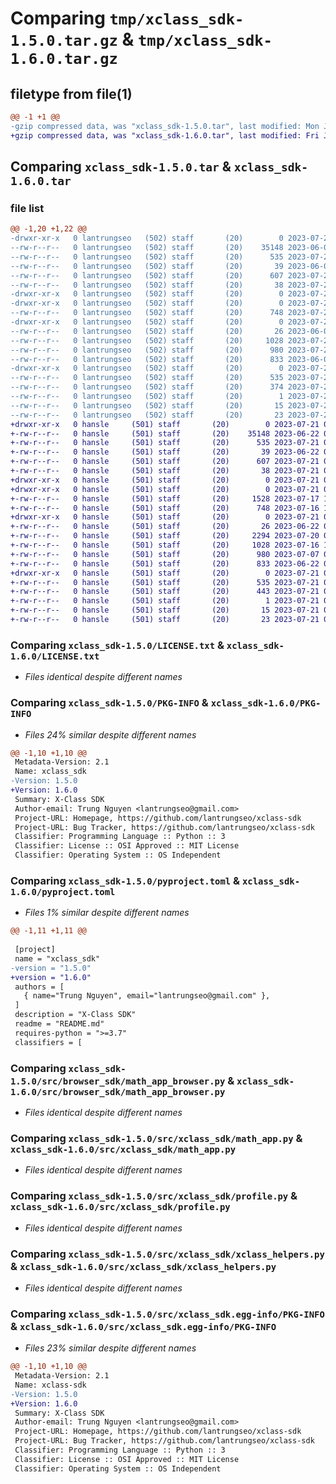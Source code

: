 # Comparing `tmp/xclass_sdk-1.5.0.tar.gz` & `tmp/xclass_sdk-1.6.0.tar.gz`

## filetype from file(1)

```diff
@@ -1 +1 @@
-gzip compressed data, was "xclass_sdk-1.5.0.tar", last modified: Mon Jul 24 07:23:31 2023, max compression
+gzip compressed data, was "xclass_sdk-1.6.0.tar", last modified: Fri Jul 21 06:19:19 2023, max compression
```

## Comparing `xclass_sdk-1.5.0.tar` & `xclass_sdk-1.6.0.tar`

### file list

```diff
@@ -1,20 +1,22 @@
-drwxr-xr-x   0 lantrungseo   (502) staff       (20)        0 2023-07-24 07:23:31.067317 xclass_sdk-1.5.0/
--rw-r--r--   0 lantrungseo   (502) staff       (20)    35148 2023-06-08 11:12:49.000000 xclass_sdk-1.5.0/LICENSE.txt
--rw-r--r--   0 lantrungseo   (502) staff       (20)      535 2023-07-24 07:23:31.067124 xclass_sdk-1.5.0/PKG-INFO
--rw-r--r--   0 lantrungseo   (502) staff       (20)       39 2023-06-08 11:29:08.000000 xclass_sdk-1.5.0/README.md
--rw-r--r--   0 lantrungseo   (502) staff       (20)      607 2023-07-24 07:22:52.000000 xclass_sdk-1.5.0/pyproject.toml
--rw-r--r--   0 lantrungseo   (502) staff       (20)       38 2023-07-24 07:23:31.067375 xclass_sdk-1.5.0/setup.cfg
-drwxr-xr-x   0 lantrungseo   (502) staff       (20)        0 2023-07-24 07:23:31.062492 xclass_sdk-1.5.0/src/
-drwxr-xr-x   0 lantrungseo   (502) staff       (20)        0 2023-07-24 07:23:31.063835 xclass_sdk-1.5.0/src/browser_sdk/
--rw-r--r--   0 lantrungseo   (502) staff       (20)      748 2023-07-24 07:22:52.000000 xclass_sdk-1.5.0/src/browser_sdk/math_app_browser.py
-drwxr-xr-x   0 lantrungseo   (502) staff       (20)        0 2023-07-24 07:23:31.065541 xclass_sdk-1.5.0/src/xclass_sdk/
--rw-r--r--   0 lantrungseo   (502) staff       (20)       26 2023-06-08 10:49:21.000000 xclass_sdk-1.5.0/src/xclass_sdk/__init__.py
--rw-r--r--   0 lantrungseo   (502) staff       (20)     1028 2023-07-24 07:22:52.000000 xclass_sdk-1.5.0/src/xclass_sdk/math_app.py
--rw-r--r--   0 lantrungseo   (502) staff       (20)      980 2023-07-24 07:22:52.000000 xclass_sdk-1.5.0/src/xclass_sdk/profile.py
--rw-r--r--   0 lantrungseo   (502) staff       (20)      833 2023-06-09 08:22:20.000000 xclass_sdk-1.5.0/src/xclass_sdk/xclass_helpers.py
-drwxr-xr-x   0 lantrungseo   (502) staff       (20)        0 2023-07-24 07:23:31.066866 xclass_sdk-1.5.0/src/xclass_sdk.egg-info/
--rw-r--r--   0 lantrungseo   (502) staff       (20)      535 2023-07-24 07:23:31.000000 xclass_sdk-1.5.0/src/xclass_sdk.egg-info/PKG-INFO
--rw-r--r--   0 lantrungseo   (502) staff       (20)      374 2023-07-24 07:23:31.000000 xclass_sdk-1.5.0/src/xclass_sdk.egg-info/SOURCES.txt
--rw-r--r--   0 lantrungseo   (502) staff       (20)        1 2023-07-24 07:23:31.000000 xclass_sdk-1.5.0/src/xclass_sdk.egg-info/dependency_links.txt
--rw-r--r--   0 lantrungseo   (502) staff       (20)       15 2023-07-24 07:23:31.000000 xclass_sdk-1.5.0/src/xclass_sdk.egg-info/requires.txt
--rw-r--r--   0 lantrungseo   (502) staff       (20)       23 2023-07-24 07:23:31.000000 xclass_sdk-1.5.0/src/xclass_sdk.egg-info/top_level.txt
+drwxr-xr-x   0 hansle     (501) staff       (20)        0 2023-07-21 06:19:19.896246 xclass_sdk-1.6.0/
+-rw-r--r--   0 hansle     (501) staff       (20)    35148 2023-06-22 08:33:55.000000 xclass_sdk-1.6.0/LICENSE.txt
+-rw-r--r--   0 hansle     (501) staff       (20)      535 2023-07-21 06:19:19.896113 xclass_sdk-1.6.0/PKG-INFO
+-rw-r--r--   0 hansle     (501) staff       (20)       39 2023-06-22 08:33:55.000000 xclass_sdk-1.6.0/README.md
+-rw-r--r--   0 hansle     (501) staff       (20)      607 2023-07-21 06:19:13.000000 xclass_sdk-1.6.0/pyproject.toml
+-rw-r--r--   0 hansle     (501) staff       (20)       38 2023-07-21 06:19:19.896287 xclass_sdk-1.6.0/setup.cfg
+drwxr-xr-x   0 hansle     (501) staff       (20)        0 2023-07-21 06:19:19.892928 xclass_sdk-1.6.0/src/
+drwxr-xr-x   0 hansle     (501) staff       (20)        0 2023-07-21 06:19:19.894332 xclass_sdk-1.6.0/src/browser_sdk/
+-rw-r--r--   0 hansle     (501) staff       (20)     1528 2023-07-17 18:12:05.000000 xclass_sdk-1.6.0/src/browser_sdk/general_app_browser.py
+-rw-r--r--   0 hansle     (501) staff       (20)      748 2023-07-16 10:30:50.000000 xclass_sdk-1.6.0/src/browser_sdk/math_app_browser.py
+drwxr-xr-x   0 hansle     (501) staff       (20)        0 2023-07-21 06:19:19.895210 xclass_sdk-1.6.0/src/xclass_sdk/
+-rw-r--r--   0 hansle     (501) staff       (20)       26 2023-06-22 08:33:55.000000 xclass_sdk-1.6.0/src/xclass_sdk/__init__.py
+-rw-r--r--   0 hansle     (501) staff       (20)     2294 2023-07-20 09:05:01.000000 xclass_sdk-1.6.0/src/xclass_sdk/general_app.py
+-rw-r--r--   0 hansle     (501) staff       (20)     1028 2023-07-16 10:30:50.000000 xclass_sdk-1.6.0/src/xclass_sdk/math_app.py
+-rw-r--r--   0 hansle     (501) staff       (20)      980 2023-07-07 02:12:24.000000 xclass_sdk-1.6.0/src/xclass_sdk/profile.py
+-rw-r--r--   0 hansle     (501) staff       (20)      833 2023-06-22 08:33:55.000000 xclass_sdk-1.6.0/src/xclass_sdk/xclass_helpers.py
+drwxr-xr-x   0 hansle     (501) staff       (20)        0 2023-07-21 06:19:19.895946 xclass_sdk-1.6.0/src/xclass_sdk.egg-info/
+-rw-r--r--   0 hansle     (501) staff       (20)      535 2023-07-21 06:19:19.000000 xclass_sdk-1.6.0/src/xclass_sdk.egg-info/PKG-INFO
+-rw-r--r--   0 hansle     (501) staff       (20)      443 2023-07-21 06:19:19.000000 xclass_sdk-1.6.0/src/xclass_sdk.egg-info/SOURCES.txt
+-rw-r--r--   0 hansle     (501) staff       (20)        1 2023-07-21 06:19:19.000000 xclass_sdk-1.6.0/src/xclass_sdk.egg-info/dependency_links.txt
+-rw-r--r--   0 hansle     (501) staff       (20)       15 2023-07-21 06:19:19.000000 xclass_sdk-1.6.0/src/xclass_sdk.egg-info/requires.txt
+-rw-r--r--   0 hansle     (501) staff       (20)       23 2023-07-21 06:19:19.000000 xclass_sdk-1.6.0/src/xclass_sdk.egg-info/top_level.txt
```

### Comparing `xclass_sdk-1.5.0/LICENSE.txt` & `xclass_sdk-1.6.0/LICENSE.txt`

 * *Files identical despite different names*

### Comparing `xclass_sdk-1.5.0/PKG-INFO` & `xclass_sdk-1.6.0/PKG-INFO`

 * *Files 24% similar despite different names*

```diff
@@ -1,10 +1,10 @@
 Metadata-Version: 2.1
 Name: xclass_sdk
-Version: 1.5.0
+Version: 1.6.0
 Summary: X-Class SDK
 Author-email: Trung Nguyen <lantrungseo@gmail.com>
 Project-URL: Homepage, https://github.com/lantrungseo/xclass-sdk
 Project-URL: Bug Tracker, https://github.com/lantrungseo/xclass-sdk
 Classifier: Programming Language :: Python :: 3
 Classifier: License :: OSI Approved :: MIT License
 Classifier: Operating System :: OS Independent
```

### Comparing `xclass_sdk-1.5.0/pyproject.toml` & `xclass_sdk-1.6.0/pyproject.toml`

 * *Files 1% similar despite different names*

```diff
@@ -1,11 +1,11 @@
 
 [project]
 name = "xclass_sdk"
-version = "1.5.0"
+version = "1.6.0"
 authors = [
   { name="Trung Nguyen", email="lantrungseo@gmail.com" },
 ]
 description = "X-Class SDK"
 readme = "README.md"
 requires-python = ">=3.7"
 classifiers = [
```

### Comparing `xclass_sdk-1.5.0/src/browser_sdk/math_app_browser.py` & `xclass_sdk-1.6.0/src/browser_sdk/math_app_browser.py`

 * *Files identical despite different names*

### Comparing `xclass_sdk-1.5.0/src/xclass_sdk/math_app.py` & `xclass_sdk-1.6.0/src/xclass_sdk/math_app.py`

 * *Files identical despite different names*

### Comparing `xclass_sdk-1.5.0/src/xclass_sdk/profile.py` & `xclass_sdk-1.6.0/src/xclass_sdk/profile.py`

 * *Files identical despite different names*

### Comparing `xclass_sdk-1.5.0/src/xclass_sdk/xclass_helpers.py` & `xclass_sdk-1.6.0/src/xclass_sdk/xclass_helpers.py`

 * *Files identical despite different names*

### Comparing `xclass_sdk-1.5.0/src/xclass_sdk.egg-info/PKG-INFO` & `xclass_sdk-1.6.0/src/xclass_sdk.egg-info/PKG-INFO`

 * *Files 23% similar despite different names*

```diff
@@ -1,10 +1,10 @@
 Metadata-Version: 2.1
 Name: xclass-sdk
-Version: 1.5.0
+Version: 1.6.0
 Summary: X-Class SDK
 Author-email: Trung Nguyen <lantrungseo@gmail.com>
 Project-URL: Homepage, https://github.com/lantrungseo/xclass-sdk
 Project-URL: Bug Tracker, https://github.com/lantrungseo/xclass-sdk
 Classifier: Programming Language :: Python :: 3
 Classifier: License :: OSI Approved :: MIT License
 Classifier: Operating System :: OS Independent
```

